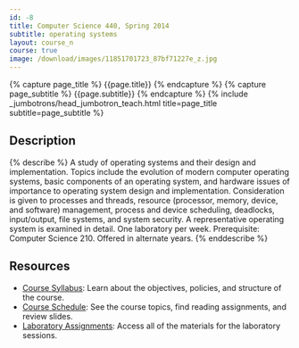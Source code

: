 ```yaml
---
id: -8
title: Computer Science 440, Spring 2014
subtitle: operating systems
layout: course_n
course: true
image: /download/images/11851701723_87bf71227e_z.jpg
---
```


{% capture page_title %} {{page.title}} {% endcapture %}
{% capture page_subtitle %} {{page.subtitle}} {% endcapture %}
{% include _jumbotrons/head_jumbotron_teach.html title=page_title subtitle=page_subtitle %}

## Description

{% describe %}
A study of operating systems and their design and implementation. Topics include the evolution of modern computer
operating systems, basic components of an operating system, and hardware issues of importance to operating system design
and implementation. Consideration is given to processes and threads, resource (processor, memory, device, and software)
management, process and device scheduling, deadlocks, input/output, file systems, and system security. A representative
operating system is examined in detail. One laboratory per week. Prerequisite: Computer Science 210. Offered in
alternate years.
{% enddescribe %}

## Resources

<ul class="fa-ul">

<li><i class="fa-li fa fa-arrow-right"></i><a href="{{site.baseurl}}teaching/cs440S2014/provide/syllabus/cs440S2014-syllabus.pdf"
class="major">Course Syllabus</a>: Learn about the objectives, policies, and structure of the course.

<li><i class="fa-li fa fa-arrow-right"></i><a href="{{site.baseurl}}teaching/cs440S2014/schedule/"
class="major">Course Schedule</a>: See the course topics, find reading assignments, and review slides.

<li><i class="fa-li fa fa-arrow-right"></i><a href="{{site.baseurl}}teaching/cs440S2014/laboratories/"
class="major">Laboratory Assignments</a>: Access all of the materials for the laboratory sessions.

</ul>
